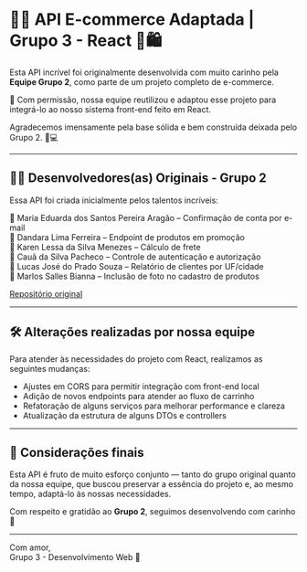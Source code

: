 
# 🛒💖 API E-commerce Adaptada | Grupo 3 - React 💖🛍️  
Esta API incrível foi originalmente desenvolvida com muito carinho pela **Equipe Grupo 2**, como parte de um projeto completo de e-commerce.  

🎉 Com permissão, nossa equipe reutilizou e adaptou esse projeto para integrá-lo ao nosso sistema front-end feito em React.  

Agradecemos imensamente pela base sólida e bem construída deixada pelo Grupo 2. 🙏💻  

---

## 👩‍💻 Desenvolvedores(as) Originais - Grupo 2  
Essa API foi criada inicialmente pelos talentos incríveis:  

🌸 Maria Eduarda dos Santos Pereira Aragão – Confirmação de conta por e-mail  
🌼 Dandara Lima Ferreira – Endpoint de produtos em promoção  
🌷 Karen Lessa da Silva Menezes – Cálculo de frete  
🌻 Cauã da Silva Pacheco – Controle de autenticação e autorização  
🌺 Lucas José do Prado Souza – Relatório de clientes por UF/cidade  
🌹 Marlos Salles Bianna – Inclusão de foto no cadastro de produtos  

[Repositório original](https://github.com/trabalhoGrupo2/Ecomerce-API?tab=readme-ov-file)

---

## 🛠️ Alterações realizadas por nossa equipe

Para atender às necessidades do projeto com React, realizamos as seguintes mudanças:

- Ajustes em CORS para permitir integração com front-end local
- Adição de novos endpoints para atender ao fluxo de carrinho
- Refatoração de alguns serviços para melhorar performance e clareza
- Atualização da estrutura de alguns DTOs e controllers

---

## 💬 Considerações finais
Esta API é fruto de muito esforço conjunto — tanto do grupo original quanto da nossa equipe, que buscou preservar a essência do projeto e, ao mesmo tempo, adaptá-lo às nossas necessidades.

Com respeito e gratidão ao **Grupo 2**, seguimos desenvolvendo com carinho 💖

---

Com amor,  
Grupo 3 - Desenvolvimento Web 🌸
